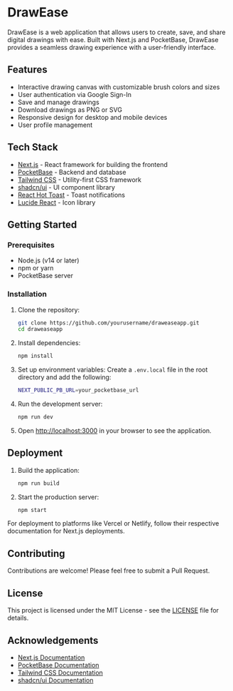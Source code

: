 # DrawEase

DrawEase is a web application that allows users to create, save, and share digital drawings with ease. Built with Next.js and PocketBase, DrawEase provides a seamless drawing experience with a user-friendly interface.

## Features

- Interactive drawing canvas with customizable brush colors and sizes
- User authentication via Google Sign-In
- Save and manage drawings
- Download drawings as PNG or SVG
- Responsive design for desktop and mobile devices
- User profile management

## Tech Stack

- [Next.js](https://nextjs.org/) - React framework for building the frontend
- [PocketBase](https://pocketbase.io/) - Backend and database
- [Tailwind CSS](https://tailwindcss.com/) - Utility-first CSS framework
- [shadcn/ui](https://ui.shadcn.com/) - UI component library
- [React Hot Toast](https://react-hot-toast.com/) - Toast notifications
- [Lucide React](https://lucide.dev/) - Icon library

## Getting Started

### Prerequisites

- Node.js (v14 or later)
- npm or yarn
- PocketBase server

### Installation

1. Clone the repository:
   ```bash
   git clone https://github.com/yourusername/draweaseapp.git
   cd draweaseapp
   ```

2. Install dependencies:
   ```bash
   npm install
   ```

3. Set up environment variables:
   Create a `.env.local` file in the root directory and add the following:
   ```bash
   NEXT_PUBLIC_PB_URL=your_pocketbase_url
   ```

4. Run the development server:
   ```bash
   npm run dev
   ```

5. Open [http://localhost:3000](http://localhost:3000) in your browser to see the application.

## Deployment

1. Build the application:
   ```bash
   npm run build
   ```

2. Start the production server:
   ```bash
   npm start
   ```

For deployment to platforms like Vercel or Netlify, follow their respective documentation for Next.js deployments.

## Contributing

Contributions are welcome! Please feel free to submit a Pull Request.

## License

This project is licensed under the MIT License - see the [LICENSE](LICENSE) file for details.

## Acknowledgements

- [Next.js Documentation](https://nextjs.org/docs)
- [PocketBase Documentation](https://pocketbase.io/docs/)
- [Tailwind CSS Documentation](https://tailwindcss.com/docs)
- [shadcn/ui Documentation](https://ui.shadcn.com/)

